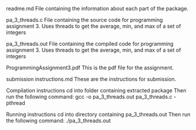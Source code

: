 readme.md
File containing the information about each part of the package. 

pa_3_threads.c
File containing the source code for programming assignment 3.
Uses threads to get the average, min, and max of a set of integers

pa_3_threads.out
File containing the compiled code for programming assignment 3. 
Uses threads to get the average, min, and max of a set of integers

ProgrammingAssignment3.pdf
This is the pdf file for the assignment.

submission instructions.md
These are the instructions for submission.

Compilation instructions
cd into folder containing extracted package
Then run the following command:
gcc -o pa_3_threads.out pa_3_threads.c -pthread

Running instructions
cd into directory containing pa_3_threads.out
Then run the following command:
./pa_3_threads.out <set of integers seperated by spaces here>